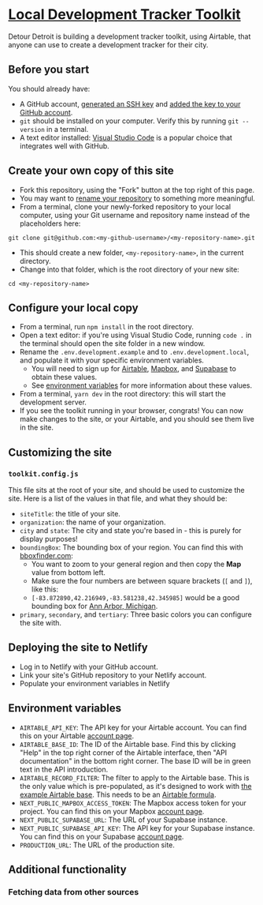 # [Local Development Tracker Toolkit](https://airtable-tracker-toolkit.netlify.app/)

Detour Detroit is building a development tracker toolkit, using Airtable, that anyone can use to create a development tracker for their city.

## Before you start

You should already have:
- A GitHub account,  [generated an SSH key](https://docs.github.com/en/authentication/connecting-to-github-with-ssh/generating-a-new-ssh-key-and-adding-it-to-the-ssh-agent) and [added the key to your GitHub account](https://help.github.com/articles/adding-a-new-ssh-key-to-your-github-account).
- `git` should be installed on your computer. Verify this by running `git --version` in a terminal.
- A text editor installed: [Visual Studio Code](https://code.visualstudio.com/) is a popular choice that integrates well with GitHub.

## Create your own copy of this site

- Fork this repository, using the "Fork" button at the top right of this page.
- You may want to [rename your repository](https://docs.github.com/en/repositories/creating-and-managing-repositories/renaming-a-repository) to something more meaningful.
- From a terminal, clone your newly-forked repository to your local computer, using your Git username and repository name instead of the placeholders here:

```
git clone git@github.com:<my-github-username>/<my-repository-name>.git
```

- This should create a new folder, `<my-repository-name>`, in the current directory.
- Change into that folder, which is the root directory of your new site:

```
cd <my-repository-name>
```

## Configure your local copy

- From a terminal, run `npm install` in the root directory.
- Open a text editor: if you're using Visual Studio Code, running `code .` in the terminal should open the site folder in a new window.
- Rename the `.env.development.example` and to `.env.development.local`, and populate it with your specific environment variables.
  - You will need to sign up for [Airtable](), [Mapbox](), and [Supabase]() to obtain these values.
  - See [environment variables](#environment-variables) for more information about these values.
- From a terminal, `yarn dev` in the root directory: this will start the development server.
- If you see the toolkit running in your browser, congrats! You can now make changes to the site, or your Airtable, and you should see them live in the site.

## Customizing the site

### `toolkit.config.js`

This file sits at the root of your site, and should be used to customize the site. Here is a list of the values in that file, and what they should be:

- `siteTitle`: the title of your site.
- `organization`: the name of your organization.
- `city` and `state`: The city and state you're based in - this is purely for display purposes!
- `boundingBox`: The bounding box of your region. You can find this with [bboxfinder.com](https://bboxfinder.com/):
  - You want to zoom to your general region and then copy the **Map** value from bottom left. 
  - Make sure the four numbers are between square brackets (`[` and `]`), like this: 
  - `[-83.872890,42.216949,-83.581238,42.345985]` would be a good bounding box for [Ann Arbor, Michigan](http://bboxfinder.com/#42.231314,-83.806286,42.331773,-83.647842).
- `primary`, `secondary`, and `tertiary`: Three basic colors you can configure the site with.

## Deploying the site to Netlify

- Log in to Netlify with your GitHub account.
- Link your site's GitHub repository to your Netlify account.
- Populate your environment variables in Netlify

## Environment variables

- `AIRTABLE_API_KEY`: The API key for your Airtable account. You can find this on your Airtable [account page](https://airtable.com/account).
- `AIRTABLE_BASE_ID`: The ID of the Airtable base. Find this by clicking "Help" in the top right corner of the Airtable interface, then "API documentation" in the bottom right corner. The base ID will be in green text in the API introduction.
- `AIRTABLE_RECORD_FILTER`: The filter to apply to the Airtable base. This is the only value which is pre-populated, as it's designed to work with [the example Airtable base](). This needs to be an [Airtable formula](https://support.airtable.com/hc/en-us/articles/203255215-Formula-Field-Reference).
- `NEXT_PUBLIC_MAPBOX_ACCESS_TOKEN`: The Mapbox access token for your project. You can find this on your Mapbox [account page](https://www.mapbox.com/account/).
- `NEXT_PUBLIC_SUPABASE_URL`: The URL of your Supabase instance.
- `NEXT_PUBLIC_SUPABASE_API_KEY`: The API key for your Supabase instance. You can find this on your Supabase [account page](https://supabase.com/account).
- `PRODUCTION_URL`: The URL of the production site.

## Additional functionality

### Fetching data from other sources


